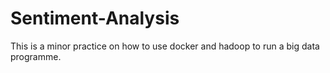 # Sentiment-Analysis
This is a minor practice on how to use docker and hadoop to run a big data programme.

